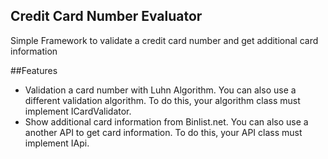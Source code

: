 ## Credit Card Number Evaluator
Simple Framework to validate a credit card number and get additional card information

##Features
- Validation a card number with Luhn Algorithm. You can also use a different validation algorithm. To do this, your algorithm class must implement ICardValidator.
- Show additional card information from Binlist.net. You can also use a another API to get card information. To do this, your API class must implement IApi.

